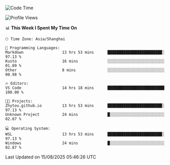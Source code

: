 <!--START_SECTION:waka-->
![Code Time](http://img.shields.io/badge/Code%20Time-3%2C075%20hrs%2059%20mins-blue)

![Profile Views](http://img.shields.io/badge/Profile%20Views-0-blue)

📊 **This Week I Spent My Time On** 

```text
🕑︎ Time Zone: Asia/Shanghai

💬 Programming Languages: 
Markdown                 13 hrs 53 mins      ████████████████████████░   97.13 % 
Kusto                    16 mins             ░░░░░░░░░░░░░░░░░░░░░░░░░   01.89 % 
Other                    8 mins              ░░░░░░░░░░░░░░░░░░░░░░░░░   00.98 % 

🔥 Editors: 
VS Code                  14 hrs 18 mins      █████████████████████████   100.00 % 

🐱‍💻 Projects: 
Zhytou.github.io         13 hrs 53 mins      ████████████████████████░   97.13 % 
Unknown Project          24 mins             █░░░░░░░░░░░░░░░░░░░░░░░░   02.87 % 

💻 Operating System: 
WSL                      13 hrs 53 mins      ████████████████████████░   97.13 % 
Windows                  24 mins             █░░░░░░░░░░░░░░░░░░░░░░░░   02.87 % 
```


 Last Updated on 15/08/2025 05:46:26 UTC
<!--END_SECTION:waka-->